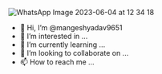 ![WhatsApp Image 2023-06-04 at 12 34 18](https://github.com/mangeshyadav9651/mangeshyadav9651/assets/135499264/dc5435fd-ab16-4686-8456-caa3ca4f211b)


- 👋 Hi, I’m @mangeshyadav9651
- 👀 I’m interested in ...
- 🌱 I’m currently learning ...
- 💞️ I’m looking to collaborate on ...
- 📫 How to reach me ...

<!---
mangeshyadav9651/mangeshyadav9651 is a ✨ special ✨ repository because its `README.md` (this file) appears on your GitHub profile.
You can click the Preview link to take a look at your changes.
--->
